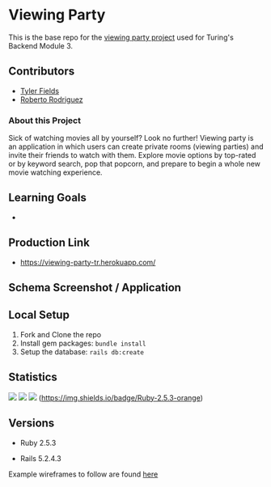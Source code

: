 # Viewing Party

This is the base repo for the [viewing party project](https://backend.turing.io/module3/projects/viewing_party) used for Turing's Backend Module 3.

## Contributors

 - [Tyler Fields](https://github.com/fieldstyler) <br>
 - [Roberto Rodriguez](https://github.com/robertorodriguez12)

### About this Project

Sick of watching movies all by yourself? Look no further! Viewing party is an application in which users can create private rooms (viewing parties) and invite their friends to watch with them. Explore movie options by top-rated or by keyword search, pop that popcorn, and prepare to begin a whole new movie watching experience.

## Learning Goals

 - 

## Production Link

 - https://viewing-party-tr.herokuapp.com/

## Schema Screenshot / Application

## Local Setup

1. Fork and Clone the repo
2. Install gem packages: `bundle install`
3. Setup the database: `rails db:create`

## Statistics
   ![](https://img.shields.io/badge/Rails-5.2.4-informational?style=flat&logo=<LOGO_NAME>&logoColor=white&color=2bbc8a)    ![](https://img.shields.io/badge/Code-HTML-informational?style=flat&logo=<LOGO_NAME>&logoColor=white&color=2bbc8a) ![](https://img.shields.io/badge/Code-CSS-informational?style=flat&logo=<LOGO_NAME>&logoColor=white&color=2bbc8a) (https://img.shields.io/badge/Ruby-2.5.3-orange)

## Versions

- Ruby 2.5.3

- Rails 5.2.4.3

Example wireframes to follow are found [here](https://backend.turing.io/module3/projects/viewing_party/wireframes)
